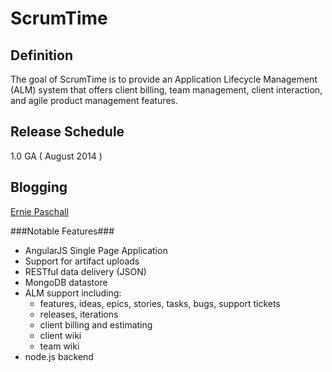ScrumTime 
=============

Definition
------
The goal of ScrumTime is to provide an Application Lifecycle Management (ALM) system that offers client billing, team management, client interaction, and agile product management features.

Release Schedule
----------------
1.0 GA ( August 2014 )

Blogging
--------
[Ernie Paschall](http://erniepaschall.com/ "Ernie Paschall")

###Notable Features###

* AngularJS Single Page Application
* Support for artifact uploads
* RESTful data delivery (JSON)
* MongoDB datastore
* ALM support including:
	* features, ideas, epics, stories, tasks, bugs, support tickets
	* releases, iterations
	* client billing and estimating
	* client wiki
	* team wiki
* node.js backend

